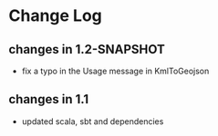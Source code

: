 Change Log
==========

## changes in 1.2-SNAPSHOT

* fix a typo in the Usage message in KmlToGeojson

## changes in 1.1

* updated scala, sbt and dependencies 